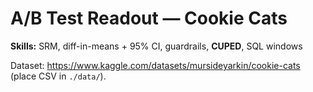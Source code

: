 # A/B Test Readout — Cookie Cats

**Skills:** SRM, diff-in-means + 95% CI, guardrails, **CUPED**, SQL windows

Dataset: https://www.kaggle.com/datasets/mursideyarkin/cookie-cats (place CSV in `./data/`).
